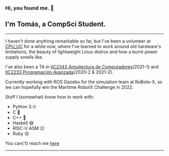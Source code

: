 ### Hi, you found me. 👋
## I'm Tomás, a CompSci Student.
---
I haven't done anything remarkable so far, but I've been a volunteer at [CPU_UC](https://www.instagram.com/cpu_uc/) for a while now, where I've learned to work around old hardware's limitations, the beauty of lightweight Linux distros and how a burnt power supply smells like.

I've also been a TA in [IIC2343 Arquitectura de Computadores](https://github.com/IIC2343)(2021-1) and [IIC2233 Programación Avanzada](https://github.com/IIC2233)(2020-2 & 2021-2).

Currently working with ROS Gazebo for the simulation team at RoBote-X, so we can hopefully win the Maritime RobotX Challenge in 2022.

Stuff I (somewhat) know how to work with:

 - Python 3 🙄
 - C 💖
 - C++ 🤖 
 - Haskell 😅
 - RISC-V ASM 😐
 - Ruby 😒

You can('t) reach me [here](https://tocococa.github.io/)

---

